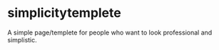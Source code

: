 # simplicitytemplete
A simple page/templete for people who want to look professional and simplistic.
